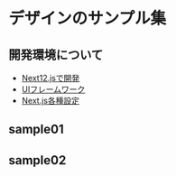# デザインのサンプル集

## 開発環境について
- [Next12.jsで開発](./readme_docment/01_devSet.md#next12js)
- [UIフレームワーク](./readme_docment/01_devSet.md#uiフレームワーク)
- [Next.js各種設定](./readme_docment/01_devSet.md#nextjsの各種設定)

## sample01

## sample02
